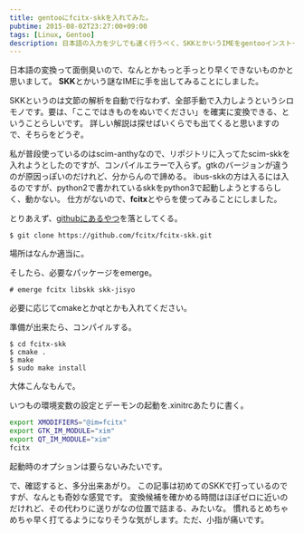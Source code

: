 ```yaml
---
title: gentooにfcitx-skkを入れてみた。
pubtime: 2015-08-02T23:27:00+09:00
tags: [Linux, Gentoo]
description: 日本語の入力を少しでも速く行うべく、SKKとかいうIMEをgentooインストールして使ってみました。fcitxとの組み合わせで、自分でコンパイルして入れています。
---
```


日本語の変換って面倒臭いので、なんとかもっと手っとり早くできないものかと思いまして。
**SKK**とかいう謎なIMEに手を出してみることにしました。

SKKというのは文節の解析を自動で行なわず、全部手動で入力しようというシロモノです。要は、「ここではきものをぬいでください」を確実に変換できる、ということらしいです。
詳しい解説は探せばいくらでも出てくると思いますので、そちらをどうぞ。

私が普段使っているのはscim-anthyなので、リポジトリに入ってたscim-skkを入れようとしたのですが、コンパイルエラーで入らず。gtkのバージョンが違うのが原因っぽいのだけれど、分からんので諦める。
ibus-skkの方は入るには入るのですが、python2で書かれているskkをpython3で起動しようとするらしく、動かない。
仕方がないので、**fcitx**とやらを使ってみることにしました。

とりあえず、[githubにあるやつ](https://github.com/fcitx/fcitx-skk)を落としてくる。
```
$ git clone https://github.com/fcitx/fcitx-skk.git
```
場所はなんか適当に。

そしたら、必要なパッケージをemerge。
```
# emerge fcitx libskk skk-jisyo
```
必要に応じてcmakeとかqtとかも入れてください。

準備が出来たら、コンパイルする。
```
$ cd fcitx-skk
$ cmake .
$ make
$ sudo make install
```
大体こんなもんで。

いつもの環境変数の設定とデーモンの起動を.xinitrcあたりに書く。
``` bash
export XMODIFIERS="@im=fcitx"
export GTK_IM_MODULE="xim"
export QT_IM_MODULE="xim"
fcitx
```
起動時のオプションは要らないみたいです。

で、確認すると、多分出来あがり。
この記事は初めてのSKKで打っているのですが、なんとも奇妙な感覚です。
変換候補を確かめる時間はほぼゼロに近いのだけれど、その代わりに送りがなの位置で詰まる、みたいな。
慣れるとめちゃめちゃ早く打てるようになりそうな気がします。ただ、小指が痛いです。
